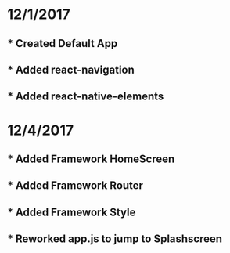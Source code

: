 # 12/1/2017
## * Created Default App
## * Added react-navigation
## * Added react-native-elements

# 12/4/2017
## * Added Framework HomeScreen
## * Added Framework Router
## * Added Framework Style
## * Reworked app.js to jump to Splashscreen
